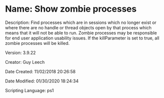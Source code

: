 ﻿# Name: Show zombie processes

Description: Find processes which are in sessions which no longer exist or where there are no handle or thread objects open by that process which means that it will not be able to run. Zombie processes may be responsible for end user application usability issues.
If the killParameter is set to true, all zombie processes will be killed.

Version: 3.9.22

Creator: Guy Leech

Date Created: 11/02/2018 20:26:58

Date Modified: 01/30/2020 18:24:34

Scripting Language: ps1

